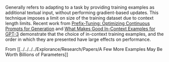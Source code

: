  

Generally refers to adapting to a task by providing training examples as additional textual input, without performing gradient-based updates. This technique imposes a limit on size of the training dataset due to context length limits. Recent work from [Prefix-Tuning: Optimizing Continuous Prompts for Generation](https://aclanthology.org/2021.acl-long.353.pdf) and [What Makes Good In-Context Examples for GPT-3](https://arxiv.org/abs/2101.06804v1) demonstrate that the choice of in-context training examples, and the order in which they are presented have large effects on performance.

From [[../../../../Explorance/Research/Papers/A Few More Examples May Be Worth Billions of Parameters]]
